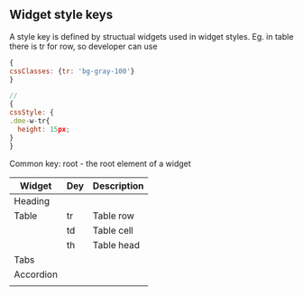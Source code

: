 Widget style keys
----------

A style key is defined by structual widgets used in widget styles. Eg. in table there is tr for row, so developer can use 
```javascript
{
cssClasses: {tr: 'bg-gray-100'}
}

//
{
cssStyle: {
.dme-w-tr{
  height: 15px;
}
}
```

Common key: root - the root element of a widget

| Widget | Dey | Description |
|--------|-----|-------------|
|   Heading |    |             |
|   Table   |  tr   |     Table row        |
|        |    td |       Table cell      |
|        |   th  |   Table head          |
|   Tabs     |     |             |
|   Accordion     |     |             |
|        |     |             |
